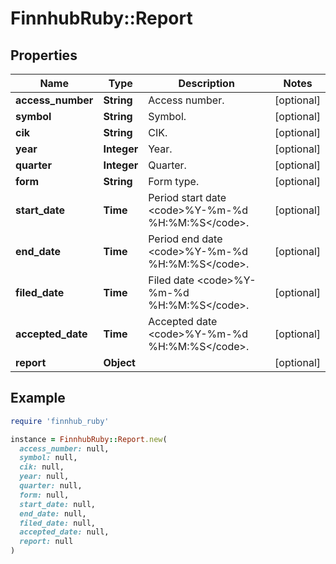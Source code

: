 # FinnhubRuby::Report

## Properties

| Name | Type | Description | Notes |
| ---- | ---- | ----------- | ----- |
| **access_number** | **String** | Access number. | [optional] |
| **symbol** | **String** | Symbol. | [optional] |
| **cik** | **String** | CIK. | [optional] |
| **year** | **Integer** | Year. | [optional] |
| **quarter** | **Integer** | Quarter. | [optional] |
| **form** | **String** | Form type. | [optional] |
| **start_date** | **Time** | Period start date &lt;code&gt;%Y-%m-%d %H:%M:%S&lt;/code&gt;. | [optional] |
| **end_date** | **Time** | Period end date &lt;code&gt;%Y-%m-%d %H:%M:%S&lt;/code&gt;. | [optional] |
| **filed_date** | **Time** | Filed date &lt;code&gt;%Y-%m-%d %H:%M:%S&lt;/code&gt;. | [optional] |
| **accepted_date** | **Time** | Accepted date &lt;code&gt;%Y-%m-%d %H:%M:%S&lt;/code&gt;. | [optional] |
| **report** | **Object** |  | [optional] |

## Example

```ruby
require 'finnhub_ruby'

instance = FinnhubRuby::Report.new(
  access_number: null,
  symbol: null,
  cik: null,
  year: null,
  quarter: null,
  form: null,
  start_date: null,
  end_date: null,
  filed_date: null,
  accepted_date: null,
  report: null
)
```

